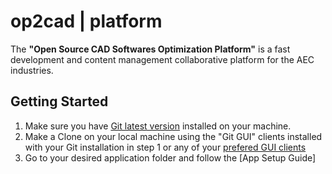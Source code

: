 # op2cad | platform

The **"Open Source CAD Softwares Optimization Platform"** is a fast development and content management collaborative platform for the AEC industries.

## Getting Started

1. Make sure you have [Git latest version](https://git-scm.com/downloads) installed on your machine.
2. Make a Clone on your local machine using the "Git GUI" clients installed with your Git installation in step 1 or any of your [prefered GUI clients](https://git-scm.com/downloads/guis)
3. Go to your desired application folder and follow the [App Setup Guide]
